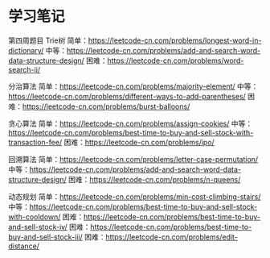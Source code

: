 # 学习笔记
第四周题目
Trie树
简单：https://leetcode-cn.com/problems/longest-word-in-dictionary/
中等：https://leetcode-cn.com/problems/add-and-search-word-data-structure-design/
困难：https://leetcode-cn.com/problems/word-search-ii/

分治算法
简单：https://leetcode-cn.com/problems/majority-element/
中等：https://leetcode-cn.com/problems/different-ways-to-add-parentheses/
困难：https://leetcode-cn.com/problems/burst-balloons/

贪心算法
简单：https://leetcode-cn.com/problems/assign-cookies/
中等：https://leetcode-cn.com/problems/best-time-to-buy-and-sell-stock-with-transaction-fee/
困难：https://leetcode-cn.com/problems/ipo/

回溯算法
简单：https://leetcode-cn.com/problems/letter-case-permutation/
中等：https://leetcode-cn.com/problems/add-and-search-word-data-structure-design/
困难：https://leetcode-cn.com/problems/n-queens/

动态规划
简单：https://leetcode-cn.com/problems/min-cost-climbing-stairs/
中等：https://leetcode-cn.com/problems/best-time-to-buy-and-sell-stock-with-cooldown/
困难：https://leetcode-cn.com/problems/best-time-to-buy-and-sell-stock-iv/
困难：https://leetcode-cn.com/problems/best-time-to-buy-and-sell-stock-iii/
困难：https://leetcode-cn.com/problems/edit-distance/
